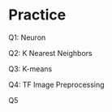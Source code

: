 # Practice  
Q1: Neuron                                              
                      
Q2: K Nearest Neighbors            
                                   
Q3: K-means    
                          
Q4: TF Image Preprocessing                          
           
Q5                   
      
  
 
